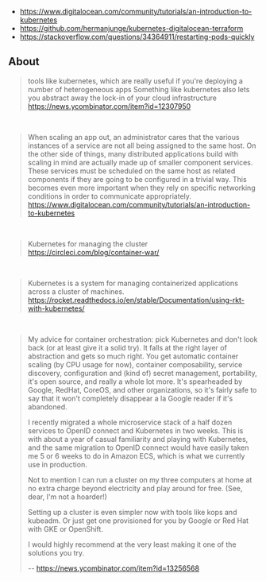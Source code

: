 - https://www.digitalocean.com/community/tutorials/an-introduction-to-kubernetes
- https://github.com/hermanjunge/kubernetes-digitalocean-terraform
- https://stackoverflow.com/questions/34364911/restarting-pods-quickly

## About

> tools like kubernetes, which are really useful if you're deploying a number of heterogeneous apps
> Something like kubernetes also lets you abstract away the lock-in of your cloud infrastructure
> https://news.ycombinator.com/item?id=12307950

<br>

> When scaling an app out, an administrator cares that the various instances of a service are not all being assigned to the same host.
> On the other side of things, many distributed applications build with scaling in mind are actually made up of smaller component services. These services must be scheduled on the same host as related components if they are going to be configured in a trivial way. This becomes even more important when they rely on specific networking conditions in order to communicate appropriately.
> https://www.digitalocean.com/community/tutorials/an-introduction-to-kubernetes

<br>

> Kubernetes for managing the cluster
> https://circleci.com/blog/container-war/

<br>

> Kubernetes is a system for managing containerized applications across a cluster of machines.
> https://rocket.readthedocs.io/en/stable/Documentation/using-rkt-with-kubernetes/

<br>

>My advice for container orchestration: pick Kubernetes and don't look back (or at least give it a solid try). It falls at the right layer of abstraction and gets so much right. You get automatic container scaling (by CPU usage for now), container composability, service discovery, configuration and (kind of) secret management, portability, it's open source, and really a whole lot more. It's spearheaded by Google, RedHat, CoreOS, and other organizations, so it's fairly safe to say that it won't completely disappear a la Google reader if it's abandoned.
>
>I recently migrated a whole microservice stack of a half dozen services to OpenID connect and Kubernetes in two weeks. This is with about a year of casual familiarity and playing with Kubernetes, and the same migration to OpenID connect would have easily taken me 5 or 6 weeks to do in Amazon ECS, which is what we currently use in production.
>
>Not to mention I can run a cluster on my three computers at home at no extra charge beyond electricity and play around for free. (See, dear, I'm not a hoarder!)
>
>Setting up a cluster is even simpler now with tools like kops and kubeadm. Or just get one provisioned for you by Google or Red Hat with GKE or OpenShift.
>
>I would highly recommend at the very least making it one of the solutions you try.
>
>-- https://news.ycombinator.com/item?id=13256568
